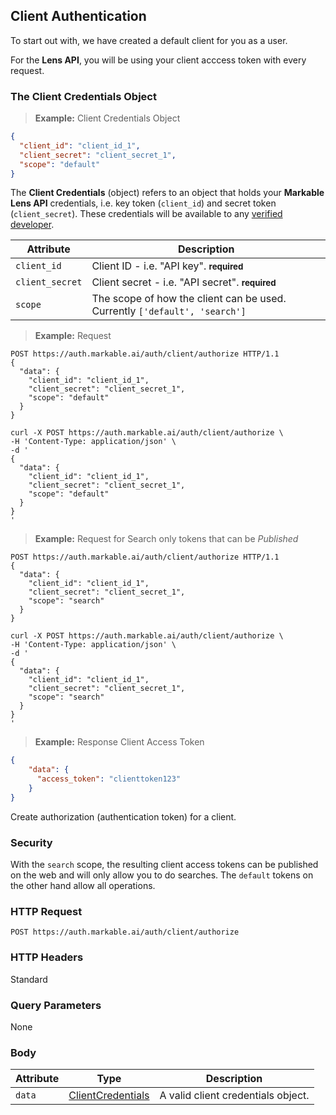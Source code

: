 ## Client Authentication

To start out with, we have created a default client for you as a user.

For the **Lens API**, you will be using your client acccess token with every request.

### The Client Credentials Object

> **Example:** Client Credentials Object

```json
{
  "client_id": "client_id_1",
  "client_secret": "client_secret_1",
  "scope": "default"
}
```

The **Client Credentials** (object) refers to an object that holds your **Markable Lens API** credentials, i.e. key token (`client_id`) and secret token (`client_secret`). These credentials will be available to any [verified developer](#authentication).

Attribute         | Description
----------        | ----------
`client_id`       | Client ID - i.e. "API key". **<small>required</small>**
`client_secret`   | Client secret - i.e. "API secret". **<small>required</small>**
`scope`           | The scope of how the client can be used. Currently `['default', 'search']`


> **Example:** Request

```http
POST https://auth.markable.ai/auth/client/authorize HTTP/1.1
{
  "data": {
    "client_id": "client_id_1",
    "client_secret": "client_secret_1",
    "scope": "default"
  }
}
```

```shell
curl -X POST https://auth.markable.ai/auth/client/authorize \
-H 'Content-Type: application/json' \
-d '
{
  "data": {
    "client_id": "client_id_1",
    "client_secret": "client_secret_1",
    "scope": "default"
  }
}
'
```

> **Example:** Request for Search only tokens that can be *Published*

```http
POST https://auth.markable.ai/auth/client/authorize HTTP/1.1
{
  "data": {
    "client_id": "client_id_1",
    "client_secret": "client_secret_1",
    "scope": "search"
  }
}
```

```shell
curl -X POST https://auth.markable.ai/auth/client/authorize \
-H 'Content-Type: application/json' \
-d '
{
  "data": {
    "client_id": "client_id_1",
    "client_secret": "client_secret_1",
    "scope": "search"
  }
}
'
```

> **Example:** Response Client Access Token

```json
{
    "data": {
      "access_token": "clienttoken123"
    }
}
```

Create authorization (authentication token) for a client.

### Security

With the `search` scope, the resulting client access tokens can be published on the web and will only allow you to do searches. The `default` tokens on the other hand allow all operations.

### HTTP Request

`POST https://auth.markable.ai/auth/client/authorize`


### HTTP Headers

Standard


### Query Parameters

None

### Body

Attribute       | Type                                    | Description
-------         | ----------                              | -------
`data`          | [ClientCredentials](#the-client-authorization-object)     | A valid client credentials object.
